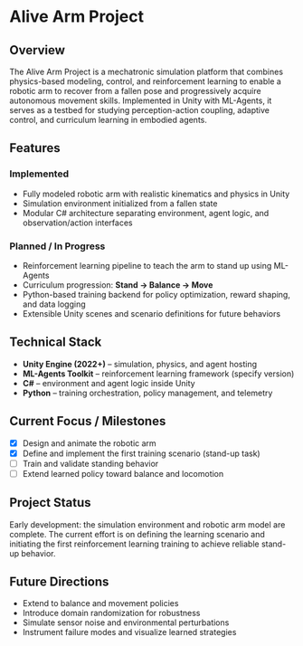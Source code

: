 # Alive Arm Project

## Overview

The Alive Arm Project is a mechatronic simulation platform that combines physics-based modeling, control, and reinforcement learning to enable a robotic arm to recover from a fallen pose and progressively acquire autonomous movement skills. Implemented in Unity with ML-Agents, it serves as a testbed for studying perception-action coupling, adaptive control, and curriculum learning in embodied agents.

## Features

### Implemented
- Fully modeled robotic arm with realistic kinematics and physics in Unity  
- Simulation environment initialized from a fallen state  
- Modular C# architecture separating environment, agent logic, and observation/action interfaces  

### Planned / In Progress
- Reinforcement learning pipeline to teach the arm to stand up using ML-Agents  
- Curriculum progression: **Stand → Balance → Move**  
- Python-based training backend for policy optimization, reward shaping, and data logging  
- Extensible Unity scenes and scenario definitions for future behaviors  

## Technical Stack

- **Unity Engine (2022+)** – simulation, physics, and agent hosting  
- **ML-Agents Toolkit** – reinforcement learning framework (specify version)  
- **C#** – environment and agent logic inside Unity  
- **Python** – training orchestration, policy management, and telemetry  

## Current Focus / Milestones

- [x] Design and animate the robotic arm  
- [x] Define and implement the first training scenario (stand-up task)  
- [ ] Train and validate standing behavior  
- [ ] Extend learned policy toward balance and locomotion  

## Project Status

Early development: the simulation environment and robotic arm model are complete. The current effort is on defining the learning scenario and initiating the first reinforcement learning training to achieve reliable stand-up behavior.

## Future Directions

- Extend to balance and movement policies  
- Introduce domain randomization for robustness  
- Simulate sensor noise and environmental perturbations  
- Instrument failure modes and visualize learned strategies  
